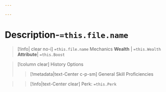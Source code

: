 ```yaml
---

---
```

# Description-`=this.file.name`

>[!info| clear no-i] `=this.file.name` Mechanics
>**Wealth** | `=this.Wealth`   
>**Attribute**| `=this.Boost`

>[!column clear] History Options
>> [!metadata|text-Center c-p-sm] General Skill Proficiencies


>> [!info|text-Center clear] Perk: `=this.Perk`
>> 